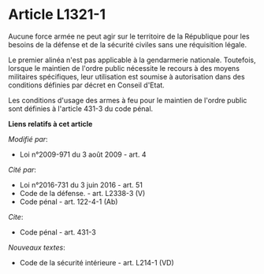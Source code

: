 # Article L1321-1

Aucune force armée ne peut agir sur le territoire de la République pour les besoins de la défense et de la sécurité civiles
sans une réquisition légale.

Le premier alinéa n'est pas applicable à la gendarmerie nationale. Toutefois, lorsque le maintien de l'ordre public nécessite
le recours à des moyens militaires spécifiques, leur utilisation est soumise à autorisation dans des conditions définies par
décret en Conseil d'Etat.

Les conditions d'usage des armes à feu pour le maintien de l'ordre public sont définies à l'article 431-3 du code pénal.

**Liens relatifs à cet article**

_Modifié par_:

  - Loi n°2009-971 du 3 août 2009 - art. 4

_Cité par_:

  - Loi n°2016-731 du 3 juin 2016 - art. 51
  - Code de la défense. - art. L2338-3 (V)
  - Code pénal - art. 122-4-1 (Ab)

_Cite_:

  - Code pénal - art. 431-3

_Nouveaux textes_:

  - Code de la sécurité intérieure - art. L214-1 (VD)
